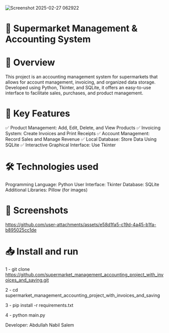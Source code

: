 ![Screenshot 2025-02-27 062922](https://github.com/user-attachments/assets/bd01ee75-ee84-402e-af24-45d70549bdc8)

# 🛒 Supermarket Management & Accounting System

# 📖 Overview
This project is an accounting management system for supermarkets that allows for account management, invoicing, 
and organized data storage. Developed using Python, Tkinter, and SQLite, 
it offers an easy-to-use interface to facilitate sales, purchases, and product management.

# 🚀 Key Features
✅ Product Management: Add, Edit, Delete, and View Products
✅ Invoicing System: Create Invoices and Print Receipts
✅ Account Management: Record Sales and Manage Revenue
✅ Local Database: Store Data Using SQLite
✅ Interactive Graphical Interface: Use Tkinter

# 🛠 Technologies used
Programming Language: Python
User Interface: Tkinter
Database: SQLite
Additional Libraries: Pillow (for images)

# 📸 Screenshots 
https://github.com/user-attachments/assets/e58d1fa5-c19d-4a45-b1fa-b895025cc1de

# 📥 Install and run

1 - git clone https://github.com/supermarket_management_accounting_project_with_invoices_and_saving.git

2 - cd supermarket_management_accounting_project_with_invoices_and_saving

3 - pip install -r requirements.txt

4 - python main.py

Developer: Abdullah Nabil Salem
